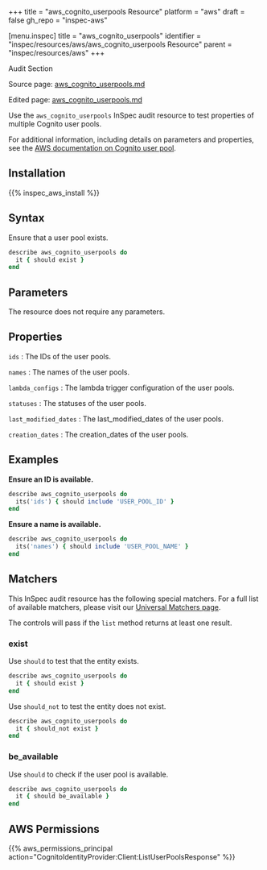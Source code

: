 +++
title = "aws_cognito_userpools Resource"
platform = "aws"
draft = false
gh_repo = "inspec-aws"

[menu.inspec]
title = "aws_cognito_userpools"
identifier = "inspec/resources/aws/aws_cognito_userpools Resource"
parent = "inspec/resources/aws"
+++

<div class="admonition-note">
<p class="admonition-note-title">Audit Section</p>
<div class="admonition-note-text">
<p>Source page: <a href="https://github.com/inspec/inspec-aws/blob/main/docs/resources/aws_cognito_userpools.md">aws_cognito_userpools.md</a></p>
<p>Edited page: <a href="https://github.com/ianmadd/inspec-aws/blob/im/hugo/docs-chef-io/content/inspec/resources/aws_cognito_userpools.md">aws_cognito_userpools.md</a></p>
</div>
</div>



Use the `aws_cognito_userpools` InSpec audit resource to test properties of multiple Cognito user pools.

For additional information, including details on parameters and properties, see the [AWS documentation on Cognito user pool](https://docs.aws.amazon.com/AWSCloudFormation/latest/UserGuide/aws-resource-cognito-userpool.html).

## Installation

{{% inspec_aws_install %}}

## Syntax

Ensure that a user pool exists.

```ruby
describe aws_cognito_userpools do
  it { should exist }
end
```

## Parameters

The resource does not require any parameters.

## Properties

`ids`
: The IDs of the user pools.

`names`
: The names of the user pools.

`lambda_configs`
: The lambda trigger configuration of the user pools.

`statuses`
: The statuses of the user pools.

`last_modified_dates`
: The last_modified_dates of the user pools.

`creation_dates`
: The creation_dates of the user pools.

## Examples

**Ensure an ID is available.**

```ruby
describe aws_cognito_userpools do
  its('ids') { should include 'USER_POOL_ID' }
end
```

**Ensure a name is available.**

```ruby
describe aws_cognito_userpools do
  its('names') { should include 'USER_POOL_NAME' }
end
```

## Matchers

This InSpec audit resource has the following special matchers. For a full list of available matchers, please visit our [Universal Matchers page](https://www.inspec.io/docs/reference/matchers/).

The controls will pass if the `list` method returns at least one result.

### exist

Use `should` to test that the entity exists.

```ruby
describe aws_cognito_userpools do
  it { should exist }
end
```

Use `should_not` to test the entity does not exist.

```ruby
describe aws_cognito_userpools do
  it { should_not exist }
end
```

### be_available

Use `should` to check if the user pool is available.

```ruby
describe aws_cognito_userpools do
  it { should be_available }
end
```

## AWS Permissions

{{% aws_permissions_principal action="CognitoIdentityProvider:Client:ListUserPoolsResponse" %}}
